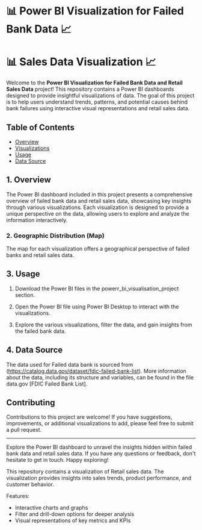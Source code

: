 # 📊 Power BI Visualization for Failed Bank Data 📈
# 📊 Sales Data Visualization 📈


Welcome to the **Power BI Visualization for Failed Bank Data and Retail Sales Data** project! This repository contains a Power BI dashboards designed to provide insightful visualizations of data. The goal of this project is to help users understand trends, patterns, and potential causes behind bank failures using interactive visual representations and retail sales data.

## Table of Contents

- [Overview](#overview)
- [Visualizations](#visualizations)
- [Usage](#usage)
- [Data Source](#data-source)

## 1. Overview

The Power BI dashboard included in this project presents a comprehensive overview of failed bank data and retail sales data, showcasing key insights through various visualizations. Each visualization is designed to provide a unique perspective on the data, allowing users to explore and analyze the information interactively.


### 2. Geographic Distribution (Map)

The map for each visualization offers a geographical perspective of failed banks and retail sales data.


## 3. Usage

1. Download the Power BI files in the powerr_bi_visualisation_project section.
   
2. Open the Power BI file using Power BI Desktop to interact with the visualizations.

3. Explore the various visualizations, filter the data, and gain insights from the failed bank data.

## 4. Data Source

The data used for Failed data bank is sourced from (https://catalog.data.gov/dataset/fdic-failed-bank-list). More information about the data, including its structure and variables, can be found in the file data.gov [FDIC Failed Bank List].

## Contributing

Contributions to this project are welcome! If you have suggestions, improvements, or additional visualizations to add, please feel free to submit a pull request.


---

Explore the Power BI dashboard to unravel the insights hidden within failed bank data and retail sales data. If you have any questions or feedback, don't hesitate to get in touch. Happy exploring!



This repository contains a visualization of Retail sales data. The visualization provides insights into sales trends, product performance, and customer behavior. 

Features:
- Interactive charts and graphs
- Filter and drill-down options for deeper analysis
- Visual representations of key metrics and KPIs
